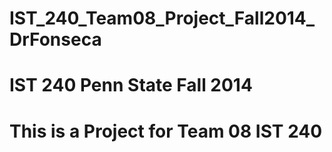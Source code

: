 IST_240_Team08_Project_Fall2014_DrFonseca
=========================================
# IST 240 Penn State Fall 2014
# This is a Project for Team 08 IST 240
